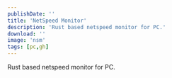```yaml
---
publishDate: ''
title: 'NetSpeed Monitor'
description: 'Rust based netspeed monitor for PC.'
download: ''
image: 'nsm'
tags: [pc,gh]
---
```


Rust based netspeed monitor for PC.